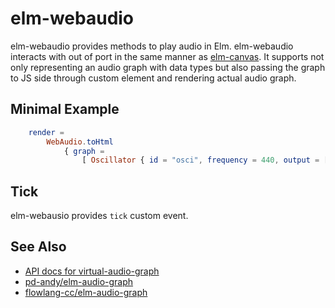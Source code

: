 # elm-webaudio

elm-webaudio provides methods to play audio in Elm.
elm-webaudio interacts with out of port in the same manner as [elm-canvas](https://github.com/joakin/elm-canvas).
It supports not only representing an audio graph with data types but also passing the graph to JS side through custom element and rendering actual audio graph.


## Minimal Example

```elm
    render =
        WebAudio.toHtml 
            { graph = 
                [ Oscillator { id = "osci", frequency = 440, output = [ WebAudio.output ] } ] }
```

## Tick

elm-webausio provides `tick` custom event.


## See Also

- [API docs for virtual-audio-graph](https://github.com/benji6/virtual-audio-graph/blob/master/docs/standard-nodes.md)
- [pd-andy/elm-audio-graph](https://package.elm-lang.org/packages/pd-andy/elm-audio-graph/latest/)
- [flowlang-cc/elm-audio-graph](https://package.elm-lang.org/packages/flowlang-cc/elm-audio-graph/latest/)


